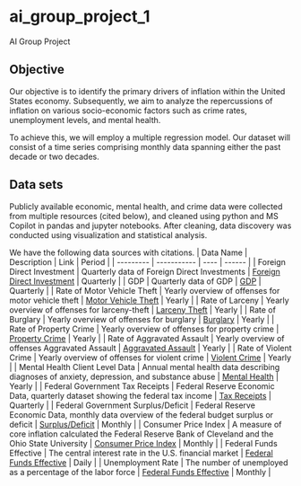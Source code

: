 # ai_group_project_1
AI Group Project 


## Objective

Our objective is to identify the primary drivers of inflation within the United States economy. Subsequently, we aim to analyze the repercussions of inflation on various socio-economic factors such as crime rates, unemployment levels, and mental health.

To achieve this, we will employ a multiple regression model. Our dataset will consist of a time series comprising monthly data spanning either the past decade or two decades.

## Data sets

Publicly available economic, mental health, and crime data were collected from multiple resources (cited below), and cleaned using python and MS Copilot in pandas and jupyter notebooks. After cleaning, data discovery was conducted using visualization and statistical analysis.  

We have the following data sources with citations.
| Data Name | Description | Link | Period |
| --------- | ----------- | ---- | ------ |
| Foreign Direct Investment | Quarterly data of Foreign Direct Investments | [Foreign Direct Investment](https://fred.stlouisfed.org/series/ROWFDIQ027S) | Quarterly |
| GDP | Quarterly data of GDP | [GDP](https://fred.stlouisfed.org/series/GDP) | Quarterly |
| Rate of Motor Vehicle Theft | Yearly overview of offenses for motor vehicle theft | [Motor Vehicle Theft](https://cde.ucr.cjis.gov/LATEST/webapp/#/pages/explorer/crime/crime-trend) | Yearly |
| Rate of Larceny | Yearly overview of offenses for larceny-theft | [Larceny Theft](https://cde.ucr.cjis.gov/LATEST/webapp/#/pages/explorer/crime/crime-trend) | Yearly |
| Rate of Burglary | Yearly overview of offenses for burglary | [Burglary](https://cde.ucr.cjis.gov/LATEST/webapp/#/pages/explorer/crime/crime-trend) | Yearly |
| Rate of Property Crime | Yearly overview of offenses for property crime | [Property Crime](https://cde.ucr.cjis.gov/LATEST/webapp/#/pages/explorer/crime/crime-trend) | Yearly |
| Rate of Aggravated Assault | Yearly overview of offenses Aggravated Assault | [Aggravated Assault](https://cde.ucr.cjis.gov/LATEST/webapp/#/pages/explorer/crime/crime-trend) | Yearly |
| Rate of Violent Crime | Yearly overview of offenses for violent crime | [Violent Crime](https://cde.ucr.cjis.gov/LATEST/webapp/#/pages/explorer/crime/crime-trend) | Yearly |
| Mental Health Client Level Data | Annual mental health data describing diagnoses of anxiety, depression, and substance abuse | [Mental Health](https://www.samhsa.gov/data/data-we-collect/mh-cld-mental-health-client-level-data) | Yearly |
| Federal Government Tax Receipts | Federal Reserve Economic Data, quarterly dataset showing the federal tax income | [Tax Receipts](https://fred.stlouisfed.org/series/W006RC1Q027SBEA) | Quarterly |
| Federal Government Surplus/Deficit | Federal Reserve Economic Data, monthly data overview of the federal budget surplus or deficit | [Surplus/Deficit](https://fred.stlouisfed.org/series/MTSDS133FMS) | Monthly |
| Consumer Price Index | A measure of core inflation calculated the Federal Reserve Bank of Cleveland and the Ohio State University | [Consumer Price Index](https://fred.stlouisfed.org/series/MEDCPIM158SFRBCLE) | Monthly |
| Federal Funds Effective | The central interest rate in the U.S. financial market | [Federal Funds Effective](https://fred.stlouisfed.org/series/FEDFUNDS) | Daily |
| Unemployment Rate | The number of unemployed as a percentage of the labor force | [Federal Funds Effective](https://fred.stlouisfed.org/series/UNRATE) | Monthly |


